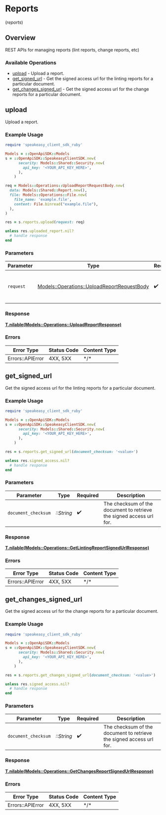 # Reports
(*reports*)

## Overview

REST APIs for managing reports (lint reports, change reports, etc)

### Available Operations

* [upload](#upload) - Upload a report.
* [get_signed_url](#get_signed_url) - Get the signed access url for the linting reports for a particular document.
* [get_changes_signed_url](#get_changes_signed_url) - Get the signed access url for the change reports for a particular document.

## upload

Upload a report.

### Example Usage

<!-- UsageSnippet language="ruby" operationID="uploadReport" method="post" path="/v1/reports" -->
```ruby
require 'speakeasy_client_sdk_ruby'

Models = ::OpenApiSDK::Models
s = ::OpenApiSDK::SpeakeasyClientSDK.new(
      security: Models::Shared::Security.new(
        api_key: '<YOUR_API_KEY_HERE>',
      ),
    )

req = Models::Operations::UploadReportRequestBody.new(
  data: Models::Shared::Report.new(),
  file: Models::Operations::File.new(
    file_name: 'example.file',
    content: File.binread("example.file"),
  ),
)

res = s.reports.upload(request: req)

unless res.uploaded_report.nil?
  # handle response
end

```

### Parameters

| Parameter                                                                                         | Type                                                                                              | Required                                                                                          | Description                                                                                       |
| ------------------------------------------------------------------------------------------------- | ------------------------------------------------------------------------------------------------- | ------------------------------------------------------------------------------------------------- | ------------------------------------------------------------------------------------------------- |
| `request`                                                                                         | [Models::Operations::UploadReportRequestBody](../../models/operations/uploadreportrequestbody.md) | :heavy_check_mark:                                                                                | The request object to use for the request.                                                        |

### Response

**[T.nilable(Models::Operations::UploadReportResponse)](../../models/operations/uploadreportresponse.md)**

### Errors

| Error Type       | Status Code      | Content Type     |
| ---------------- | ---------------- | ---------------- |
| Errors::APIError | 4XX, 5XX         | \*/\*            |

## get_signed_url

Get the signed access url for the linting reports for a particular document.

### Example Usage

<!-- UsageSnippet language="ruby" operationID="getLintingReportSignedUrl" method="get" path="/v1/reports/linting/{documentChecksum}" -->
```ruby
require 'speakeasy_client_sdk_ruby'

Models = ::OpenApiSDK::Models
s = ::OpenApiSDK::SpeakeasyClientSDK.new(
      security: Models::Shared::Security.new(
        api_key: '<YOUR_API_KEY_HERE>',
      ),
    )

res = s.reports.get_signed_url(document_checksum: '<value>')

unless res.signed_access.nil?
  # handle response
end

```

### Parameters

| Parameter                                                           | Type                                                                | Required                                                            | Description                                                         |
| ------------------------------------------------------------------- | ------------------------------------------------------------------- | ------------------------------------------------------------------- | ------------------------------------------------------------------- |
| `document_checksum`                                                 | *::String*                                                          | :heavy_check_mark:                                                  | The checksum of the document to retrieve the signed access url for. |

### Response

**[T.nilable(Models::Operations::GetLintingReportSignedUrlResponse)](../../models/operations/getlintingreportsignedurlresponse.md)**

### Errors

| Error Type       | Status Code      | Content Type     |
| ---------------- | ---------------- | ---------------- |
| Errors::APIError | 4XX, 5XX         | \*/\*            |

## get_changes_signed_url

Get the signed access url for the change reports for a particular document.

### Example Usage

<!-- UsageSnippet language="ruby" operationID="getChangesReportSignedUrl" method="get" path="/v1/reports/changes/{documentChecksum}" -->
```ruby
require 'speakeasy_client_sdk_ruby'

Models = ::OpenApiSDK::Models
s = ::OpenApiSDK::SpeakeasyClientSDK.new(
      security: Models::Shared::Security.new(
        api_key: '<YOUR_API_KEY_HERE>',
      ),
    )

res = s.reports.get_changes_signed_url(document_checksum: '<value>')

unless res.signed_access.nil?
  # handle response
end

```

### Parameters

| Parameter                                                           | Type                                                                | Required                                                            | Description                                                         |
| ------------------------------------------------------------------- | ------------------------------------------------------------------- | ------------------------------------------------------------------- | ------------------------------------------------------------------- |
| `document_checksum`                                                 | *::String*                                                          | :heavy_check_mark:                                                  | The checksum of the document to retrieve the signed access url for. |

### Response

**[T.nilable(Models::Operations::GetChangesReportSignedUrlResponse)](../../models/operations/getchangesreportsignedurlresponse.md)**

### Errors

| Error Type       | Status Code      | Content Type     |
| ---------------- | ---------------- | ---------------- |
| Errors::APIError | 4XX, 5XX         | \*/\*            |
